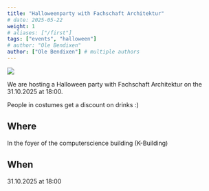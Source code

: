 ```yaml
---
title: "Halloweenparty with Fachschaft Architektur"
# date: 2025-05-22
weight: 1
# aliases: ["/first"]
tags: ["events", "halloween"]
# author: "Ole Bendixen"
author: ["Ole Bendixen"] # multiple authors
---
```



![](/events/WiSe25/images/halloween_party_25.jpg#center)

We are hosting a Halloween party with Fachschaft Architektur on the 31.10.2025 at 18:00.

People in costumes get a discount on drinks :)

## Where

In the foyer of the computerscience building (K-Building)

## When
31.10.2025 at 18:00
